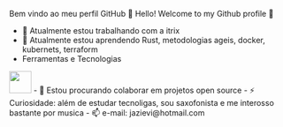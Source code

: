 Bem vindo ao meu perfil GitHub 👋
Hello! Welcome to my Github profile 👋

- 🔭 Atualmente estou trabalhando com a itrix
- 🌱 Atualmente estou aprendendo Rust, metodologias ageis, docker, kubernets, terraform 
- Ferramentas e Tecnologias
<img src="https://cdn.jsdelivr.net/gh/devicons/devicon/icons/git/git-original.svg" width="40" height="40"/> 
<link rel="stylesheet" href="https://cdn.jsdelivr.net/gh/devicons/devicon@v2.15.1/devicon.min.css"> 
- 👯 Estou procurando colaborar em projetos open source
- ⚡ Curiosidade: além de estudar tecnoligas, sou saxofonista e me interosso bastante por musica
- 📫 e-mail: jazievi@hotmail.com 


